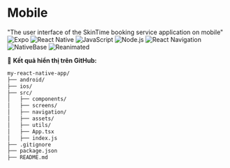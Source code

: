 # Mobile
"The user interface of the SkinTime booking service application on mobile"
![Expo](https://img.shields.io/badge/expo-v49.0.0-blue?logo=expo)
![React Native](https://img.shields.io/badge/react--native-0.73+-blue?logo=react)
![JavaScript](https://img.shields.io/badge/javascript-ES6+-yellow?logo=javascript)
![Node.js](https://img.shields.io/badge/node.js-v18%2B-green?logo=node.js)
![React Navigation](https://img.shields.io/badge/react--navigation-v6+-blueviolet?logo=react)
![NativeBase](https://img.shields.io/badge/nativebase-v3+-purple?logo=npm)
![Reanimated](https://img.shields.io/badge/react--native--reanimated-v3+-orange?logo=react)

📌 **Kết quả hiển thị trên GitHub:**  
```bash
my-react-native-app/
├── android/
├── ios/
├── src/
│   ├── components/
│   ├── screens/
│   ├── navigation/
│   ├── assets/
│   ├── utils/
│   ├── App.tsx
│   ├── index.js
├── .gitignore
├── package.json
├── README.md

